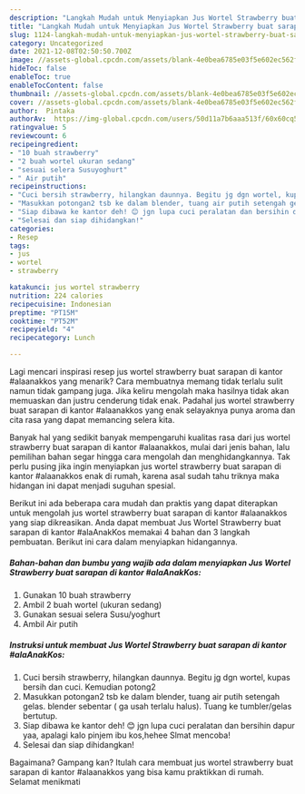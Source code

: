 ```yaml
---
description: "Langkah Mudah untuk Menyiapkan Jus Wortel Strawberry buat sarapan di kantor #alaAnakKos yang Lezat Sekali"
title: "Langkah Mudah untuk Menyiapkan Jus Wortel Strawberry buat sarapan di kantor #alaAnakKos yang Lezat Sekali"
slug: 1124-langkah-mudah-untuk-menyiapkan-jus-wortel-strawberry-buat-sarapan-di-kantor-alaanakkos-yang-lezat-sekali
category: Uncategorized
date: 2021-12-08T02:50:50.700Z
image: //assets-global.cpcdn.com/assets/blank-4e0bea6785e03f5e602ec562f230caae08da540cada707380b4fe1bbebba43da.png
hideToc: false
enableToc: true
enableTocContent: false
thumbnail: //assets-global.cpcdn.com/assets/blank-4e0bea6785e03f5e602ec562f230caae08da540cada707380b4fe1bbebba43da.png
cover: //assets-global.cpcdn.com/assets/blank-4e0bea6785e03f5e602ec562f230caae08da540cada707380b4fe1bbebba43da.png
author:  Pintaka
authorAv:  https://img-global.cpcdn.com/users/50d11a7b6aaa513f/60x60cq50/avatar.jpg
ratingvalue: 5
reviewcount: 6
recipeingredient:
- "10 buah strawberry"
- "2 buah wortel ukuran sedang"
- "sesuai selera Susuyoghurt"
- " Air putih"
recipeinstructions:
- "Cuci bersih strawberry, hilangkan daunnya. Begitu jg dgn wortel, kupas bersih dan cuci. Kemudian potong2"
- "Masukkan potongan2 tsb ke dalam blender, tuang air putih setengah gelas. blender sebentar ( ga usah terlalu halus). Tuang ke tumbler/gelas bertutup."
- "Siap dibawa ke kantor deh! 😊 jgn lupa cuci peralatan dan bersihin dapur yaa, apalagi kalo pinjem ibu kos,hehee  Slmat mencoba!"
- "Selesai dan siap dihidangkan!"
categories:
- Resep
tags:
- jus
- wortel
- strawberry

katakunci: jus wortel strawberry 
nutrition: 224 calories
recipecuisine: Indonesian
preptime: "PT15M"
cooktime: "PT52M"
recipeyield: "4"
recipecategory: Lunch

---
```



Lagi mencari inspirasi resep jus wortel strawberry buat sarapan di kantor #alaanakkos yang menarik? Cara membuatnya memang tidak terlalu sulit namun tidak gampang juga. Jika keliru mengolah maka hasilnya tidak akan memuaskan dan justru cenderung tidak enak. Padahal jus wortel strawberry buat sarapan di kantor #alaanakkos yang enak selayaknya punya aroma dan cita rasa yang dapat memancing selera kita.




Banyak hal yang sedikit banyak mempengaruhi kualitas rasa dari jus wortel strawberry buat sarapan di kantor #alaanakkos, mulai dari jenis bahan, lalu pemilihan bahan segar hingga cara mengolah dan menghidangkannya. Tak perlu pusing jika ingin menyiapkan jus wortel strawberry buat sarapan di kantor #alaanakkos enak di rumah, karena asal sudah tahu triknya maka hidangan ini dapat menjadi suguhan spesial.


Berikut ini ada beberapa cara mudah dan praktis yang dapat diterapkan untuk mengolah jus wortel strawberry buat sarapan di kantor #alaanakkos yang siap dikreasikan. Anda dapat membuat Jus Wortel Strawberry buat sarapan di kantor #alaAnakKos memakai 4 bahan dan 3 langkah pembuatan. Berikut ini cara dalam menyiapkan hidangannya.

<!--inarticleads1-->

##### Bahan-bahan dan bumbu yang wajib ada dalam menyiapkan Jus Wortel Strawberry buat sarapan di kantor #alaAnakKos:

1. Gunakan 10 buah strawberry
1. Ambil 2 buah wortel (ukuran sedang)
1. Gunakan sesuai selera Susu/yoghurt
1. Ambil  Air putih




<!--inarticleads2-->

##### Instruksi untuk membuat Jus Wortel Strawberry buat sarapan di kantor #alaAnakKos:

1. Cuci bersih strawberry, hilangkan daunnya. Begitu jg dgn wortel, kupas bersih dan cuci. Kemudian potong2
1. Masukkan potongan2 tsb ke dalam blender, tuang air putih setengah gelas. blender sebentar ( ga usah terlalu halus). Tuang ke tumbler/gelas bertutup.
1. Siap dibawa ke kantor deh! 😊 jgn lupa cuci peralatan dan bersihin dapur yaa, apalagi kalo pinjem ibu kos,hehee  Slmat mencoba!
1. Selesai dan siap dihidangkan!



Bagaimana? Gampang kan? Itulah cara membuat jus wortel strawberry buat sarapan di kantor #alaanakkos yang bisa kamu praktikkan di rumah. Selamat menikmati
